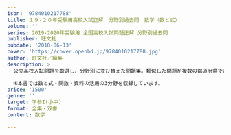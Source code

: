 ```yaml
---
isbn: '9784010217788'
title: １９-２０年受験用高校入試正解　分野別過去問　数学（数と式）
volume: ''
series: 2019-2020年受験用 全国高校入試問題正解 分野別過去問
publisher: 旺文社
pubdate: '2018-06-13'
cover: 'https://cover.openbd.jp/9784010217788.jpg'
author: 旺文社／編集
description: >
  公立高校入試問題を厳選し、分野別に並び替えた問題集。類似した問題が複数の都道府県で出題されていることが一目瞭然で、出題傾向・出題パターンがわかります。よく出題されている問題を数多くこなすことで、入試に即した対策をすることができます。

  ※本書では数と式・関数・資料の活用の3分野を収録しています。
price: '1500'
genre: ''
target: 学参I(小中)
format: 全集・双書
content: 数学

---
```

